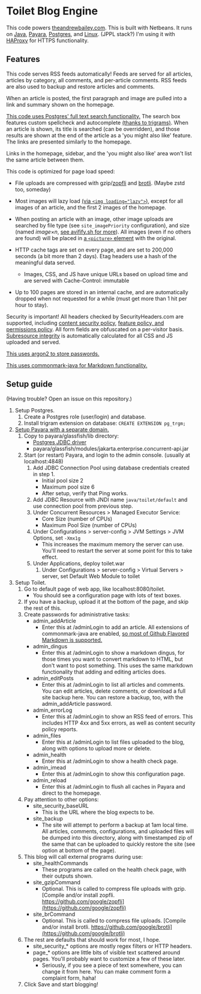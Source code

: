 # Toilet Blog Engine

This code powers [theandrewbailey.com](https://theandrewbailey.com/). This is built with Netbeans. It runs on [Java](https://openjdk.org/), [Payara](https://www.payara.fish/), [Postgres](https://www.postgresql.org/), and [Linux](https://www.debian.org/). (JPPL stack?) I'm using it with [HAProxy](https://www.haproxy.org/) for HTTPS functionality.

## Features

This code serves RSS feeds automatically! Feeds are served for all articles, articles by category, all comments, and per-article comments. RSS feeds are also used to backup and restore articles and comments.

When an article is posted, the first paragraph and image are pulled into a link and summary shown on the homepage.

[This code uses Postgres' full text search functionality.](https://www.postgresql.org/docs/current/textsearch.html) The search box features custom spellcheck and autocomplete [(thanks to trigrams)](https://www.postgresql.org/docs/current/pgtrgm.html). When an article is shown, its title is searched (can be overridden), and those results are shown at the end of the article as a 'you might also like' feature. The links are presented similarly to the homepage.

Links in the homepage, sidebar, and the 'you might also like' area won't list the same article between them.

This code is optimized for page load speed:

* File uploads are compressed with gzip/[zopfli](https://github.com/google/zopfli) and [brotli](https://github.com/google/brotli). (Maybe zstd too, someday)

* Most images will lazy load [(via `<img loading="lazy">`)](https://developer.mozilla.org/en-US/docs/Web/HTML/Element/img#loading), except for all images of an article, and the first 2 images of the homepage.

* When posting an article with an image, other image uploads are searched by file type (see `site_imagePriority` configuration), and size (named *image*×*n*, [see avifify.sh for more](https://gist.github.com/theandrewbailey/4e05e20a229ef2f2c1f9a6d0e326ec2a)). All images (even if no others are found) will be placed in [a `<picture>` element](https://developer.mozilla.org/en-US/docs/Web/HTML/Element/picture) with the original.

* HTTP cache tags are set on every page, and are set to 200,000 seconds (a bit more than 2 days). Etag headers use a hash of the meaningful data served.
	* Images, CSS, and JS have unique URLs based on upload time and are served with Cache-Control: immutable

* Up to 100 pages are stored in an internal cache, and are automatically dropped when not requested for a while (must get more than 1 hit per hour to stay).

Security is important! All headers checked by SecurityHeaders.com are supported, including [content security policy](https://developer.mozilla.org/en-US/docs/Web/HTTP/CSP), [feature policy, and permissions policy](https://developer.mozilla.org/en-US/docs/Web/HTTP/Permissions_Policy). All form fields are obfuscated on a per-visitor basis. [Subresource integrity](https://developer.mozilla.org/en-US/docs/Web/Security/Subresource_Integrity) is automatically calculated for all CSS and JS uploaded and served.

[This uses argon2 to store passwords.](https://github.com/andreas1327250/argon2-java)

[This uses commonmark-java for Markdown functionality.](https://github.com/commonmark/commonmark-java)

## Setup guide

(Having trouble? Open an issue on this repository.)

1. Setup Postgres.
	1. Create a Postgres role (user/login) and database.
	1. Install trigram extension on database: `CREATE EXTENSION pg_trgm;`
1. [Setup Payara with a separate domain.](https://www.payara.fish/learn/getting-started-with-payara/)
	1. Copy to payara/glassfish/lib directory:
		* [Postgres JDBC driver](https://jdbc.postgresql.org/)
		* payara/glassfish/modules/jakarta.enterprise.concurrent-api.jar
	1. Start (or restart) Payara, and login to the admin console. (usually at localhost:4848)
		1. Add JDBC Connection Pool using database credentials created in step 1.
			* Initial pool size 2
			* Maximum pool size 6
			* After setup, verify that Ping works.
		1. Add JDBC Resource with JNDI name `java/toilet/default` and use connection pool from previous step.
		1. Under Concurrent Resources > Managed Executor Service:
			* Core Size (number of CPUs)
			* Maximum Pool Size (number of CPUs)
		1. Under Configurations > server-config > JVM Settings > JVM Options, set `-Xmx1g`
			* This increases the maximum memory the server can use. You'll need to restart the server at some point for this to take effect.
		1. Under Applications, deploy toilet.war
			1. Under Configurations > server-config > Virtual Servers > server, set Default Web Module to toilet
1. Setup Toilet.
	1. Go to default page of web app, like localhost:8080/toilet.
		* You should see a configuration page with lots of text boxes.
	1. If you have a backup, upload it at the bottom of the page, and skip the rest of this.
	1. Create passwords for administrative tasks:
		* admin_addArticle
			* Enter this at /adminLogin to add an article. All extensions of commonmark-java are enabled, [so most of Github Flavored Markdown is supported.](https://github.github.com/gfm/)
		* admin_dingus
			* Enter this at /adminLogin to show a markdown dingus, for those times you want to convert markdown to HTML, but don't want to post something. This uses the same markdown functionality that adding and editing articles does.
		* admin_editPosts
			* Enter this at /adminLogin to list all articles and comments. You can edit articles, delete comments, or download a full site backup here. You can restore a backup, too, with the admin_addArticle password.
		* admin_errorLog
			* Enter this at /adminLogin to show an RSS feed of errors. This includes HTTP 4xx and 5xx errors, as well as content security policy reports.
		* admin_files
			* Enter this at /adminLogin to list files uploaded to the blog, along with options to upload more or delete.
		* admin_health
			* Enter this at /adminLogin to show a health check page.
		* admin_imead
			* Enter this at /adminLogin to show this configuration page.
		* admin_reload
			* Enter this at /adminLogin to flush all caches in Payara and direct to the homepage.
	1. Pay attention to other options:
		* site_security_baseURL
			* This is the URL where the blog expects to be.
		* site_backup
			* The site will attempt to perform a backup at 1am local time. All articles, comments, configurations, and uploaded files will be dumped into this directory, along with timestamped zip of the same that can be uploaded to quickly restore the site (see option at bottom of the page).
	1. This blog will call external programs during use:
		* site_healthCommands
			* These programs are called on the health check page, with their outputs shown.
		* site_gzipCommand
			* Optional. This is called to compress file uploads with gzip. [Compile and/or install zopfli. https://github.com/google/zopfli](https://github.com/google/zopfli)
		* site_brCommand
			* Optional. This is called to compress file uploads. [Compile and/or install brotli. https://github.com/google/brotli](https://github.com/google/brotli)
	1. The rest are defaults that should work for most, I hope.
		* site_security_* options are mostly regex filters or HTTP headers.
		* page_* options are little bits of visible text scattered around pages. You'll probably want to customize a few of these later.
			* Seriously, if you see a piece of text somewhere, you can change it from here. You can make comment form a complaint form, haha!
	1. Click Save and start blogging!
